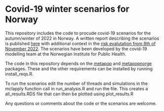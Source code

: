 # Covid-19 winter scenarios for Norway

This repository includes the code to procude covid-19 scenarios for the autumn/winter of 2022 in Norway. A written report describing the scenarios is published [here](https://www.fhi.no/contentassets/e6b5660fc35740c8bb2a32bfe0cc45d1/vedlegg/nasjonale-og-regionale-rapporter/winter_scenarios_2022_2023.pdf) with additional context in the [risk evalutation from 8th of November 2022](https://www.fhi.no/contentassets/c9e459cd7cc24991810a0d28d7803bd0/vedlegg/risikovurdering-2022-11-08.pdf). The scenarios have been developed by the covid-19 modelling team at the Norwegian Institute for Public Health.

The code in this repository depends on the [metapop](https://github.com/Gulfa/metapop) and [metapopnorge](https://github.com/Gulfa/metapopnorge) packages. These and the other requirements can be installed by running install_reqs.R. 

To run the scenarios edit the number of threads and simulations in the mclapply function call in run_analysis.R and run the file. This creates a all_results.RDS file that can then be plotted using plot_results.R

Any questions or comments about the code or the scenarios are welcome.

